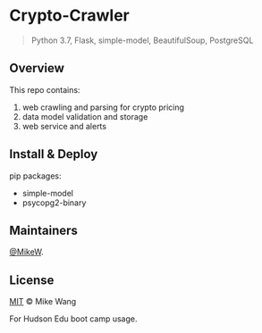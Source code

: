 # Crypto-Crawler
> Python 3.7, Flask, simple-model, BeautifulSoup, PostgreSQL

## Overview

This repo contains:
1. web crawling and parsing for crypto pricing
2. data model validation and storage
3. web service and alerts

## Install & Deploy
pip packages: 
* simple-model
* psycopg2-binary

## Maintainers
[@MikeW](https://github.com/stargrep).


## License
[MIT](LICENSE) © Mike Wang

For Hudson Edu boot camp usage.

